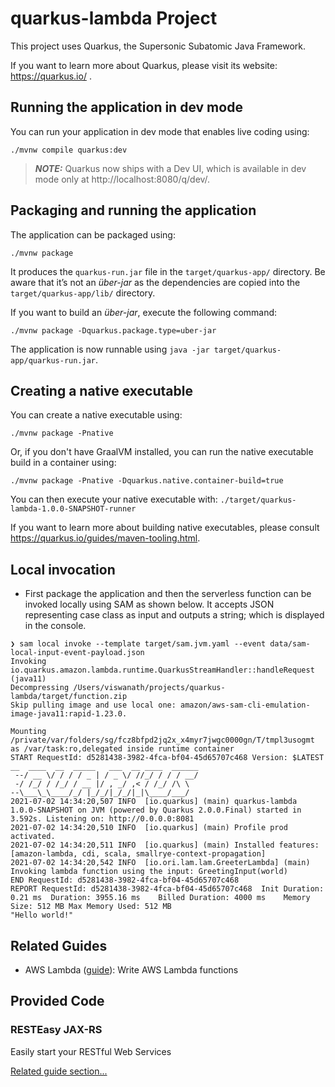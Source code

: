 # quarkus-lambda Project

This project uses Quarkus, the Supersonic Subatomic Java Framework.

If you want to learn more about Quarkus, please visit its website: https://quarkus.io/ .

## Running the application in dev mode

You can run your application in dev mode that enables live coding using:
```shell script
./mvnw compile quarkus:dev
```

> **_NOTE:_**  Quarkus now ships with a Dev UI, which is available in dev mode only at http://localhost:8080/q/dev/.

## Packaging and running the application

The application can be packaged using:
```shell script
./mvnw package
```
It produces the `quarkus-run.jar` file in the `target/quarkus-app/` directory.
Be aware that it’s not an _über-jar_ as the dependencies are copied into the `target/quarkus-app/lib/` directory.

If you want to build an _über-jar_, execute the following command:
```shell script
./mvnw package -Dquarkus.package.type=uber-jar
```

The application is now runnable using `java -jar target/quarkus-app/quarkus-run.jar`.

## Creating a native executable

You can create a native executable using: 
```shell script
./mvnw package -Pnative
```

Or, if you don't have GraalVM installed, you can run the native executable build in a container using: 
```shell script
./mvnw package -Pnative -Dquarkus.native.container-build=true
```

You can then execute your native executable with: `./target/quarkus-lambda-1.0.0-SNAPSHOT-runner`

If you want to learn more about building native executables, please consult https://quarkus.io/guides/maven-tooling.html.

## Local invocation 

- First package the application and then the serverless function can be invoked locally using SAM as shown below.
It accepts JSON representing case class as input and outputs a string; which is displayed in the console.  

```docker
❯ sam local invoke --template target/sam.jvm.yaml --event data/sam-local-input-event-payload.json
Invoking io.quarkus.amazon.lambda.runtime.QuarkusStreamHandler::handleRequest (java11)
Decompressing /Users/viswanath/projects/quarkus-lambda/target/function.zip
Skip pulling image and use local one: amazon/aws-sam-cli-emulation-image-java11:rapid-1.23.0.

Mounting /private/var/folders/sg/fcz8bfpd2jq2x_x4myr7jwgc0000gn/T/tmpl3usogmt as /var/task:ro,delegated inside runtime container
START RequestId: d5281438-3982-4fca-bf04-45d65707c468 Version: $LATEST
__  ____  __  _____   ___  __ ____  ______
 --/ __ \/ / / / _ | / _ \/ //_/ / / / __/
 -/ /_/ / /_/ / __ |/ , _/ ,< / /_/ /\ \
--\___\_\____/_/ |_/_/|_/_/|_|\____/___/
2021-07-02 14:34:20,507 INFO  [io.quarkus] (main) quarkus-lambda 1.0.0-SNAPSHOT on JVM (powered by Quarkus 2.0.0.Final) started in 3.592s. Listening on: http://0.0.0.0:8081
2021-07-02 14:34:20,510 INFO  [io.quarkus] (main) Profile prod activated.
2021-07-02 14:34:20,511 INFO  [io.quarkus] (main) Installed features: [amazon-lambda, cdi, scala, smallrye-context-propagation]
2021-07-02 14:34:20,542 INFO  [io.ori.lam.lam.GreeterLambda] (main) Invoking lambda function using the input: GreetingInput(world)
END RequestId: d5281438-3982-4fca-bf04-45d65707c468
REPORT RequestId: d5281438-3982-4fca-bf04-45d65707c468	Init Duration: 0.21 ms	Duration: 3955.16 ms	Billed Duration: 4000 ms	Memory Size: 512 MB	Max Memory Used: 512 MB
"Hello world!"
```

## Related Guides

- AWS Lambda ([guide](https://quarkus.io/guides/amazon-lambda)): Write AWS Lambda functions

## Provided Code

### RESTEasy JAX-RS

Easily start your RESTful Web Services

[Related guide section...](https://quarkus.io/guides/getting-started#the-jax-rs-resources)
